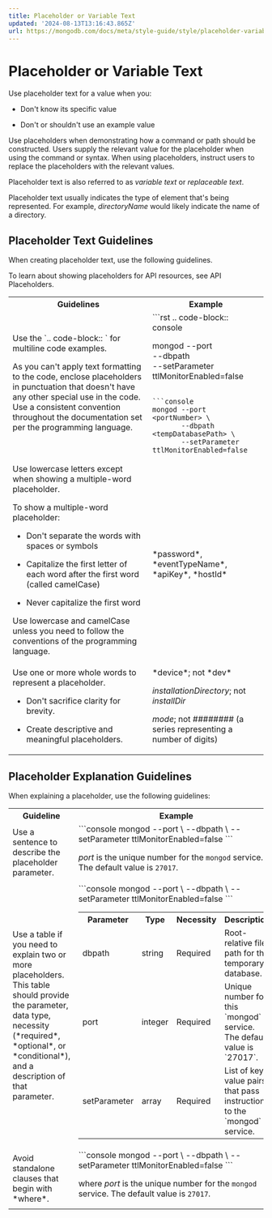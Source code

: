 ```yaml
---
title: Placeholder or Variable Text
updated: '2024-08-13T13:16:43.865Z'
url: https://mongodb.com/docs/meta/style-guide/style/placeholder-variable-text/
---
```


# Placeholder or Variable Text

Use placeholder text for a value when you:

- Don't know its specific value

- Don't or shouldn't use an example value

Use placeholders when demonstrating how a command or path should be constructed. Users supply the relevant value for the placeholder when using the command or syntax. When using placeholders, instruct users to replace the placeholders with the relevant values.

Placeholder text is also referred to as *variable text* or *replaceable text*.

Placeholder text usually indicates the type of element that's being represented. For example, *directoryName* would likely indicate the name of a directory.

## Placeholder Text Guidelines

When creating placeholder text, use the following guidelines.

To learn about showing placeholders for API resources, see API Placeholders.

<table>
<tr>
<th id="Guidelines">
Guidelines

</th>
<th id="Example">
Example

</th>
</tr>
<tr>
<td headers="Guidelines">
Use the `.. code-block:: <lexer>` for multiline code examples.

As you can't apply text formatting to the code, enclose placeholders in punctuation that doesn't have any other special use in the code. Use a consistent convention throughout the documentation set per the programming language.

</td>
<td headers="Example">
```rst
.. code-block:: console

   mongod --port <portNumber> \
          --dbpath <tempDatabasePath> \
          --setParameter ttlMonitorEnabled=false
```

```console
mongod --port <portNumber> \
       --dbpath <tempDatabasePath> \
       --setParameter ttlMonitorEnabled=false
```

</td>
</tr>
<tr>
<td headers="Guidelines">
Use lowercase letters except when showing a multiple-word placeholder.

To show a multiple-word placeholder:

- Don't separate the words with spaces or symbols

- Capitalize the first letter of each word after the first word (called camelCase)

- Never capitalize the first word

Use lowercase and camelCase unless you need to follow the conventions of the programming language.

</td>
<td headers="Example">
*password*, *eventTypeName*, *apiKey*, *hostId*

</td>
</tr>
<tr>
<td headers="Guidelines">
Use one or more whole words to represent a placeholder.

- Don't sacrifice clarity for brevity.

- Create descriptive and meaningful placeholders.

</td>
<td headers="Example">
*device*; not *dev*

*installationDirectory*; not *installDir*

*mode*; not *########* (a series representing a number of digits)

</td>
</tr>
</table>

## Placeholder Explanation Guidelines

When explaining a placeholder, use the following guidelines:

<table>
<tr>
<th id="Guideline">
Guideline

</th>
<th id="Example">
Example

</th>
</tr>
<tr>
<td headers="Guideline">
Use a sentence to describe the placeholder parameter.

</td>
<td headers="Example">
```console
mongod --port <portNumber> \
       --dbpath <tempDatabasePath> \
       --setParameter ttlMonitorEnabled=false
```

*port* is the unique number for the `mongod` service. The default value is `27017`.

</td>
</tr>
<tr>
<td headers="Guideline">
Use a table if you need to explain two or more placeholders. This table should provide the parameter, data type, necessity (*required*, *optional*, or *conditional*), and a description of that parameter.

</td>
<td headers="Example">
```console
mongod --port <portNumber> \
       --dbpath <tempDatabasePath> \
       --setParameter ttlMonitorEnabled=false
```

<table>
<tr>
<th id="Parameter">
Parameter

</th>
<th id="Type">
Type

</th>
<th id="Necessity">
Necessity

</th>
<th id="Description">
Description

</th>
</tr>
<tr>
<td headers="Parameter">
dbpath

</td>
<td headers="Type">
string

</td>
<td headers="Necessity">
Required

</td>
<td headers="Description">
Root-relative file path for the temporary database.

</td>
</tr>
<tr>
<td headers="Parameter">
port

</td>
<td headers="Type">
integer

</td>
<td headers="Necessity">
Required

</td>
<td headers="Description">
Unique number for this `mongod` service. The default value is `27017`.

</td>
</tr>
<tr>
<td headers="Parameter">
setParameter

</td>
<td headers="Type">
array

</td>
<td headers="Necessity">
Required

</td>
<td headers="Description">
List of key-value pairs that pass instructions to the `mongod` service.

</td>
</tr>
</table>

</td>
</tr>
<tr>
<td headers="Guideline">
Avoid standalone clauses that begin with *where*.

</td>
<td headers="Example">
```console
mongod --port <portNumber> \
       --dbpath <tempDatabasePath> \
       --setParameter ttlMonitorEnabled=false
```

where *port* is the unique number for the `mongod` service. The default value is `27017`.

</td>
</tr>
</table>